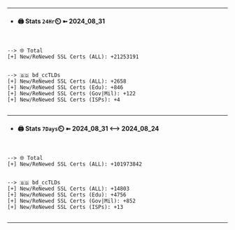 

---
- #### 🖨️ **Stats** `24Hr`⏲️ ➼ 2024_08_31
```console


--> 🌐 Total
[+] New/ReNewed SSL Certs (ALL): +21253191


--> 🇧🇩 bd_ccTLDs
[+] New/ReNewed SSL Certs (ALL): +2658
[+] New/ReNewed SSL Certs (Edu): +846
[+] New/ReNewed SSL Certs (Gov|Mil): +122
[+] New/ReNewed SSL Certs (ISPs): +4


```

---
- #### 🖨️ **Stats** `7Days`⏲️ ➼ 2024_08_31 <--> 2024_08_24
```console


--> 🌐 Total
[+] New/ReNewed SSL Certs (ALL): +101973842


--> 🇧🇩 bd_ccTLDs
[+] New/ReNewed SSL Certs (ALL): +14803
[+] New/ReNewed SSL Certs (Edu): +4756
[+] New/ReNewed SSL Certs (Gov|Mil): +852
[+] New/ReNewed SSL Certs (ISPs): +13


```

---

